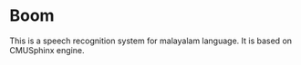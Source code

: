 Boom
====

This is a speech recognition system for malayalam language. It is based on CMUSphinx engine.